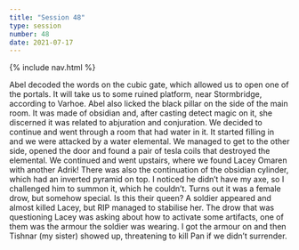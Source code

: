 ```yaml
---
title: "Session 48"
type: session
number: 48
date: 2021-07-17
---
```


{% include nav.html %}

Abel decoded the words on the cubic gate, which allowed us to open one of the portals. It will take us to some ruined platform, near Stormbridge, according to Varhoe.
Abel also licked the black pillar on the side of the main room. It was made of obsidian and, after casting detect magic on it, she discerned it was related to abjuration and conjuration.
We decided to continue and went through a room that had water in it. It started filling in and we were attacked by a water elemental. We managed to get to the other side, opened the door and found a pair of tesla coils that destroyed the elemental. We continued and went upstairs, where we found Lacey Omaren with another Adrik! There was also the continuation of the obsidian cylinder, which had an inverted pyramid on top.
I noticed he didn’t have my axe, so I challenged him to summon it, which he couldn’t. Turns out it was a female drow, but somehow special. Is this their queen? A soldier appeared and almost killed Lacey, but RIP managed to stabilise her.
The drow that was questioning Lacey was asking about how to activate some artifacts, one of them was the armour the soldier was wearing. I got the armour on and then Tishnar (my sister) showed up, threatening to kill Pan if we didn’t surrender.